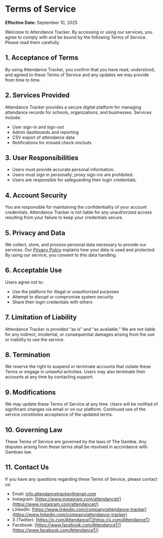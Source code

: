 # Terms of Service

**Effective Date:** September 10, 2025

Welcome to Attendance Tracker. By accessing or using our services, you agree to comply with and be bound by the following Terms of Service. Please read them carefully.

## 1. Acceptance of Terms
By using Attendance Tracker, you confirm that you have read, understood, and agreed to these Terms of Service and any updates we may provide from time to time.

## 2. Services Provided
Attendance Tracker provides a secure digital platform for managing attendance records for schools, organizations, and businesses. Services include:  
- User sign-in and sign-out  
- Admin dashboards and reporting  
- CSV export of attendance data  
- Notifications for missed check-ins/outs  

## 3. User Responsibilities
- Users must provide accurate personal information.  
- Users must sign in personally; proxy sign-ins are prohibited.  
- Users are responsible for safeguarding their login credentials.  

## 4. Account Security
You are responsible for maintaining the confidentiality of your account credentials. Attendance Tracker is not liable for any unauthorized access resulting from your failure to keep your credentials secure.

## 5. Privacy and Data
We collect, store, and process personal data necessary to provide our services. Our [Privacy Policy](#) explains how your data is used and protected. By using our service, you consent to this data handling.

## 6. Acceptable Use
Users agree not to:  
- Use the platform for illegal or unauthorized purposes  
- Attempt to disrupt or compromise system security  
- Share their login credentials with others  

## 7. Limitation of Liability
Attendance Tracker is provided “as is” and “as available.” We are not liable for any indirect, incidental, or consequential damages arising from the use or inability to use the service.

## 8. Termination
We reserve the right to suspend or terminate accounts that violate these Terms or engage in unlawful activities. Users may also terminate their accounts at any time by contacting support.

## 9. Modifications
We may update these Terms of Service at any time. Users will be notified of significant changes via email or on our platform. Continued use of the service constitutes acceptance of the updated terms.

## 10. Governing Law
These Terms of Service are governed by the laws of The Gambia. Any disputes arising from these terms shall be resolved in accordance with Gambian law.

## 11. Contact Us
If you have any questions regarding these Terms of Service, please contact us:  

- Email: info.attendancetracker@gmail.com  
- Instagram: [https://www.instagram.com/attendancet/](https://www.instagram.com/attendancet/)  
- LinkedIn: [https://www.linkedin.com/company/attendance-tracker](https://www.linkedin.com/company/attendance-tracker)  
- X (Twitter): [https://x.com/AttendanceT](https://x.com/AttendanceT)  
- Facebook: [https://www.facebook.com/AttendanceT/](https://www.facebook.com/AttendanceT/)  
